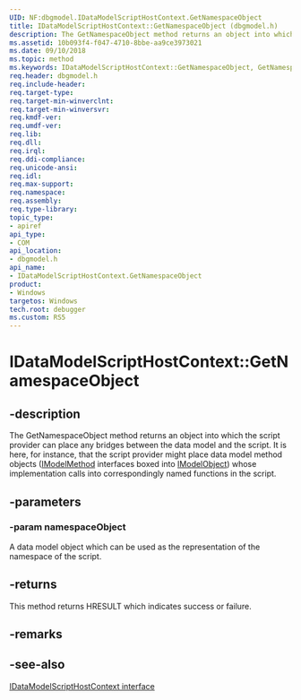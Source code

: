 ```yaml
---
UID: NF:dbgmodel.IDataModelScriptHostContext.GetNamespaceObject
title: IDataModelScriptHostContext::GetNamespaceObject (dbgmodel.h)
description: The GetNamespaceObject method returns an object into which the script provider can place any bridges between the data model and the script.
ms.assetid: 10b093f4-f047-4710-8bbe-aa9ce3973021
ms.date: 09/10/2018
ms.topic: method
ms.keywords: IDataModelScriptHostContext::GetNamespaceObject, GetNamespaceObject, IDataModelScriptHostContext.GetNamespaceObject, IDataModelScriptHostContext::GetNamespaceObject, IDataModelScriptHostContext.GetNamespaceObject
req.header: dbgmodel.h
req.include-header:
req.target-type:
req.target-min-winverclnt:
req.target-min-winversvr:
req.kmdf-ver:
req.umdf-ver:
req.lib:
req.dll:
req.irql: 
req.ddi-compliance:
req.unicode-ansi:
req.idl:
req.max-support:
req.namespace:
req.assembly:
req.type-library: 
topic_type: 
- apiref
api_type: 
- COM
api_location: 
- dbgmodel.h
api_name: 
- IDataModelScriptHostContext.GetNamespaceObject
product:
- Windows
targetos: Windows
tech.root: debugger
ms.custom: RS5
---
```


# IDataModelScriptHostContext::GetNamespaceObject


## -description

The GetNamespaceObject method returns an object into which the script provider can place any bridges between the data model and the script. It is here, for instance, that the script provider might place data model method objects ([IModelMethod](nn-dbgmodel-imodelmethod.md) interfaces boxed into [IModelObject](nn-dbgmodel-imodelobject.md)) whose implementation calls into correspondingly named functions in the script. 

## -parameters

### -param namespaceObject
A data model object which can be used as the representation of the namespace of the script.

## -returns
This method returns HRESULT which indicates success or failure.
## -remarks

## -see-also
[IDataModelScriptHostContext interface](nn-dbgmodel-idatamodelscripthostcontext.md)

